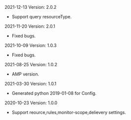 2021-12-13 Version: 2.0.2
- Support query resourceType.

2021-11-20 Version: 2.0.1
- Fixed bugs.

2021-10-09 Version: 1.0.3
- Fixed bugs.

2021-08-25 Version: 1.0.2
- AMP version.

2021-03-30 Version: 1.0.1
- Generated python 2019-01-08 for Config.

2020-10-23 Version: 1.0.0
- Support reource,rules,monitor-scope,delievery settings.

